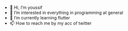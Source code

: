 - 👋 Hi, I’m youssif
- 👀 I’m interested in everything in programming at general 
- 🌱 I’m currently learning flutter 
- 📫 How to reach me by my acc of twitter 

<!---
youssif00/youssif00 is a ✨ special ✨ repository because its `README.md` (this file) appears on your GitHub profile.
You can click the Preview link to take a look at your changes.
--->
